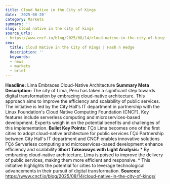 ```yaml
---
title: Cloud Native in the City of Kings
date: '2025-08-20'
category: Markets
summary: ''
slug: cloud native in the city of kings
source_urls:
- https://www.cncf.io/blog/2025/08/14/cloud-native-in-the-city-of-kings/
seo:
  title: Cloud Native in the City of Kings | Hash n Hedge
  description: ''
  keywords:
  - news
  - markets
  - brief
---
```


**Headline:** Lima Embraces Cloud-Native Architecture  **Summary Meta Description:** The city of Lima, Peru has taken a significant step towards digital transformation by embracing cloud-native architecture. This approach aims to improve the efficiency and scalability of public services. The initiative is led by the City Hall's IT department in partnership with the Linux Foundation's Cloud Native Computing Foundation (CNCF). Key features include serverless computing and microservices-based development. Experts weigh in on the potential benefits and challenges of this implementation.  **Bullet Key Points:**  ΓÇó Lima becomes one of the first cities to adopt cloud-native architecture for public services ΓÇó Partnership between City Hall's IT department and CNCF enables innovative solutions ΓÇó Serverless computing and microservices-based development enhance efficiency and scalability  **Short Takeaways with Light Analysis:**  * By embracing cloud-native architecture, Lima is poised to improve the delivery of public services, making them more efficient and responsive. * This initiative highlights the potential for cities to leverage technological advancements in their pursuit of digital transformation.  **Sources:**  https://www.cncf.io/blog/2025/08/14/cloud-native-in-the-city-of-kings/ 
